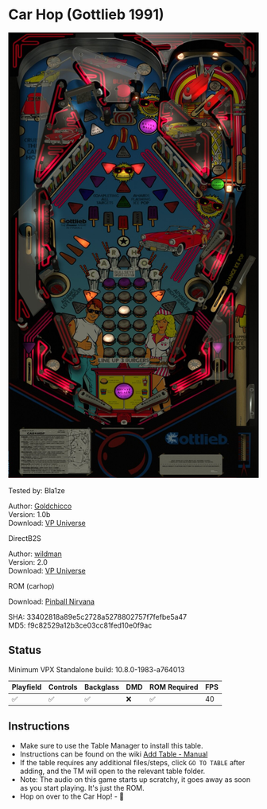 # Car Hop (Gottlieb 1991)

![Table Preview](../../images/vpx-carhop.png)

Tested by: Bla1ze

Author: [Goldchicco ](https://vpuniverse.com/profile/23579-goldchicco/)  
Version: 1.0b  
Download: [VP Universe](https://vpuniverse.com/files/file/7520-car-hop-gottlieb-1991/)

DirectB2S

Author: [wildman](https://vpuniverse.com/profile/5-wildman/)  
Version: 2.0  
Download: [VP Universe](https://vpuniverse.com/files/file/2332-car-hoppremier-1991/)

ROM (carhop)

Download: [Pinball Nirvana](https://pinballnirvana.com/forums/resources/carhop.1647/)

SHA: 33402818a89e5c2728a5278802757f7fefbe5a47  
MD5: f9c82529a12b3ce03cc81fed10e0f9ac

## Status 

Minimum VPX Standalone build: 10.8.0-1983-a764013

| Playfield | Controls | Backglass | DMD | ROM Required | FPS | 
|-----------|----------|-----------|-----|--------------|-----|
| :white_check_mark: | :white_check_mark: | :white_check_mark: | :x: | :white_check_mark: | 40 |

## Instructions

- Make sure to use the Table Manager to install this table.
- Instructions can be found on the wiki [Add Table - Manual](https://github.com/LegendsUnchained/vpx-standalone-alp4k/wiki/%5B04%5D-%F0%9F%A7%A1-TM-%E2%80%90-Other-Features#add-table---manual)
- If the table requires any additional files/steps, click `GO TO TABLE` after adding, and the TM will open to the relevant table folder.
- Note: The audio on this game starts up scratchy, it goes away as soon as you start playing. It's just the ROM.
- Hop on over to the Car Hop! - 🚙

